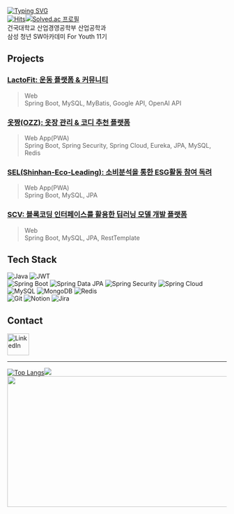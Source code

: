 [![Typing SVG](https://readme-typing-svg.demolab.com?font=Knewave&size=31&pause=1000&color=109238&width=435&lines=DongYeop's+GitHub)](https://git.io/typing-svg)  
[![Hits](https://hits.seeyoufarm.com/api/count/incr/badge.svg?url=https%3A%2F%2Fgithub.com%2Fdoongyeop&count_bg=%23109238&title_bg=%236D6D6D&icon=github.svg&icon_color=%23FFFFFF&title=hits&edge_flat=false)](https://hits.seeyoufarm.com)[![Solved.ac
프로필](http://mazassumnida.wtf/api/mini/generate_badge?boj=leedy977)](https://solved.ac/leedy977)  
건국대학교 산업경영공학부 산업공학과  
삼성 청년 SW아카데미 For Youth 11기 

## Projects

### **[LactoFit: 운동 플랫폼 & 커뮤니티](https://github.com/doongyeop/LactoFit)** 
> Web  
> Spring Boot, MySQL, MyBatis, Google API, OpenAI API  
### **[옷짱(OZZ): 옷장 관리 & 코디 추천 플랫폼](https://github.com/doongyeop/OZZ)**
> Web App(PWA)  
> Spring Boot, Spring Security, Spring Cloud, Eureka, JPA, MySQL, Redis  
### **[SEL(Shinhan-Eco-Leading): 소비분석을 통한 ESG활동 참여 독려](https://github.com/doongyeop/SEL)**
> Web App(PWA)  
> Spring Boot, MySQL, JPA  
### **[SCV: 블록코딩 인터페이스를 활용한 딥러닝 모델 개발 플랫폼](https://github.com/doongyeop/SCV)**
> Web  
> Spring Boot, MySQL, JPA, RestTemplate  


## Tech Stack
![Java](https://img.shields.io/badge/Java-000000?style=ROUND&logo=openjdk&logoColor=white)
![JWT](https://img.shields.io/badge/JWT-000000?style=ROUND&logo=json-web-tokens&logoColor=white)  
![Spring Boot](https://img.shields.io/badge/Spring_Boot-6DB33F?style=ROUND&logo=spring-boot&logoColor=white)
![Spring Data JPA](https://img.shields.io/badge/Spring%20Data%20JPA-6DB33F?style=ROUND&logo=hibernate&logoColor=white)
![Spring Security](https://img.shields.io/badge/Spring%20Security-6DB33F?style=ROUND&logo=spring-security&logoColor=white)
![Spring Cloud](https://img.shields.io/badge/Spring%20Cloud-6DB33F?style=ROUND&logo=spring&logoColor=white)<br>
![MySQL](https://img.shields.io/badge/MySQL-4479A1?style=ROUND&logo=mysql&logoColor=white)
![MongoDB](https://img.shields.io/badge/MongoDB-47A248?style=ROUND&logo=mongodb&logoColor=white)
![Redis](https://img.shields.io/badge/Redis-DC382D?style=ROUND&logo=redis&logoColor=white)<br>
![Git](https://img.shields.io/badge/Git-F05032?style=ROUND&logo=git&logoColor=white) 
![Notion](https://img.shields.io/badge/Notion-000000?style=ROUND&logo=notion&logoColor=white)
![Jira](https://img.shields.io/badge/Jira-0052CC?style=ROUND&logo=jira&logoColor=white)<br>

## Contact
<a href="https://www.linkedin.com/in/doongyeop/">
  <img src="https://upload.wikimedia.org/wikipedia/commons/c/ca/LinkedIn_logo_initials.png" alt="LinkedIn" width="50" height="50">
</a>

<hr>

[![Top Langs](https://github-readme-stats.vercel.app/api/top-langs/?username=doongyeop&hide=typescript,python,vue,ejs&layout=compact)](https://github.com/doongyeop/github-readme-stats)<img src="http://mazandi.herokuapp.com/api?handle=leedy977&theme=cold"/>  
<a href="https://www.gitanimals.org/en_US?utm_medium=image&utm_source=doongyeop&utm_content=farm">
<img
  src="https://render.gitanimals.org/farms/doongyeop"
  width="600"
  height="300"
/>
</a>  
